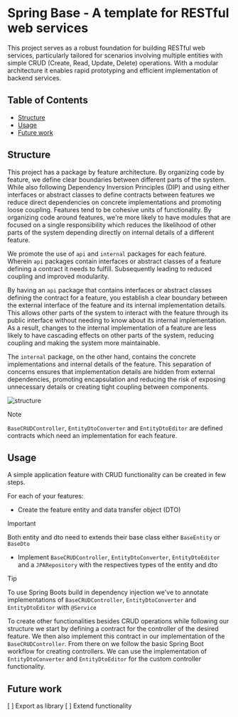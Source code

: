 # Spring Base - A template for RESTful web services

This project serves as a robust foundation for building RESTful web services, particularly tailored for scenarios involving multiple entities with simple CRUD (Create, Read, Update, Delete) operations. With a modular architecture it enables rapid prototyping and efficient implementation of backend services.

## Table of Contents
- [Structure](#structure)
- [Usage](#usage)
- [Future work](#future-work)

## Structure
This project has a package by feature architecture. By organizing code by feature, we define clear boundaries between different parts of the system. While also following Dependency Inversion Principles (DIP) and using either interfaces or abstract classes to define contracts between features we reduce direct dependencies on concrete implementations and promoting loose coupling. Features tend to be cohesive units of functionality. By organizing code around features, we're more likely to have modules that are focused on a single responsibility which reduces the likelihood of other parts of the system depending directly on internal details of a different feature.

We promote the use of `api` and `internal` packages for each feature. Wherein `api` packages contain interfaces or abstract classes of a feature defining a contract it needs to fulfill. Subsequently leading to reduced coupling and improved modularity.

By having an `api` package that contains interfaces or abstract classes defining the contract for a feature, you establish a clear boundary between the external interface of the feature and its internal implementation details. This allows other parts of the system to interact with the feature through its public interface without needing to know about its internal implementation. As a result, changes to the internal implementation of a feature are less likely to have cascading effects on other parts of the system, reducing coupling and making the system more maintainable.

The `internal` package, on the other hand, contains the concrete implementations and internal details of the feature. This separation of concerns ensures that implementation details are hidden from external dependencies, promoting encapsulation and reducing the risk of exposing unnecessary details or creating tight coupling between components.

![structure](https://github.com/solely-flerken/SpringBase/assets/154287017/f0a15641-9dc0-484a-9c59-18e121b4ddf2)

> [!NOTE]
> `BaseCRUDController`, `EntityDtoConverter` and `EntityDtoEditor` are defined contracts which need an implementation for each feature.

## Usage
A simple application feature with CRUD functionality can be created in few steps.

For each of your features:
* Create the feature entity and data transfer object (DTO)
> [!IMPORTANT]
> Both entity and dto need to extends their base class either `BaseEntity` or `BaseDto`
* Implement `BaseCRUDController`, `EntityDtoConverter`, `EntityDtoEditor` and a `JPARepository` with the respectives types of the entity and dto
> [!TIP]
> To use Spring Boots build in dependency injection we've to annotate implementations of `BaseCRUDController`, `EntityDtoConverter` and `EntityDtoEditor` with `@Service`

To create other functionalities besides CRUD operations while following our structure we start by defining a contract for the controller of the desired feature. We then also implement this contract in our implementation of the `BaseCRUDController`. From there on we follow the basic Spring Boot workflow for creating controllers. We can use the implementation of `EntityDtoConverter` and `EntityDtoEditor` for the custom controller functionality.

## Future work
[ ] Export as library
[ ] Extend functionality
